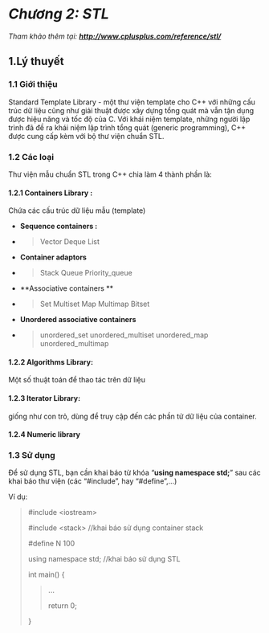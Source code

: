# _Chương 2: STL_

_Tham khảo thêm tại: **http://www.cplusplus.com/reference/stl/**_

## 1.Lý thuyết

### 1.1 Giới thiệu

Standard Template Library - một thư viện template cho C++ với những cấu trúc dữ liệu cũng như giải thuật được xây dựng tổng quát mà vẫn tận dụng được hiệu năng và tốc độ của C. Với khái niệm template, những người lập trình đã đề ra khái niệm lập trình tổng quát \(generic programming\), C++ được cung cấp kèm với bộ thư viện chuẩn STL.

### 1.2 Các loại

Thư viện mẫu chuẩn STL trong C++ chia làm 4 thành phần là:

#### 1.2.1 Containers Library : 

Chứa các cấu trúc dữ liệu mẫu \(template\)

* **Sequence containers  :**
* > Vector
  > Deque
  > List
* **Container adaptors**
* > Stack
  > Queue
  > Priority\_queue
* **Associative containers  **
* > Set
  > Multiset
  > Map
  > Multimap
  > Bitset

* **Unordered associative containers**
* > unordered\_set
  > unordered\_multiset 
  > unordered\_map 
  > unordered\_multimap

#### 1.2.2 Algorithms Library: 

Một số thuật toán để thao tác trên dữ liệu

#### 1.2.3 Iterator Library: 

giống như con trỏ, dùng để truy cập đến các phần tử dữ liệu của container.

#### 1.2.4 Numeric library

### 1.3 Sử dụng

Để sử dụng STL, bạn cần khai báo từ khóa “**using namespace std;**” sau các khai báo thư viện \(các “\#include”, hay “\#define”,...\)

Ví dụ:

> \#include &lt;iostream&gt;
>
> \#include &lt;stack&gt;       //khai  báo sử dụng container stack
>
>  
>
> \#define N  100
>
>  
>
> using  namespace std;  //khai báo sử dụng STL
>
>  
>
> int main\(\)  {
>
> > ...
> >
> > return 0;
>
> }



